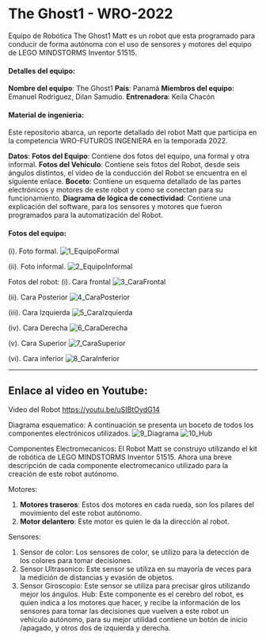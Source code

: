 # The Ghost1 - WRO-2022
Equipo de Robótica The Ghost1
Matt es un robot que esta programado para conducir de forma autónoma con el uso de sensores y motores del equipo de LEGO MINDSTORMS Inventor 51515.

#### Detalles del equipo:
**Nombre del equipo**: The Ghost1
**País**: Panamá
**Miembros del equipo**: Emanuel Rodriguez, Dilan Samudio.
**Entrenadora**: Keila Chacón

#### Material de ingenieria:
Este repositorio abarca, un reporte detallado del robot Matt que participa en la competencia WRO-FUTUROS INGENIERA en la temporada 2022.

**Datos**:
**Fotos del Equipo**: Contiene dos fotos del equipo, una formal y otra informal.
**Fotos del Vehículo**: Contiene seis fotos del Robot, desde seis ángulos distintos, el video de la conducción del Robot se encuentra en el siguiente enlace.
**Boceto**: Contiene un esquema detallado de las partes electrónicos y motores de este robot y como se conectan para su funcionamiento. 
**Diagrama de lógica de conectividad**: Contiene una explicación del software, para los sensores y motores que fueron programados para la automatización del Robot.

#### Fotos del equipo:
(i). Foto formal.
![1_EquipoFormal](https://user-images.githubusercontent.com/112026718/186887081-0d170402-4681-420f-b0b5-f59b7845427e.JPG)

(ii). Foto informal.
![2_EquipoInformal](https://user-images.githubusercontent.com/112026718/186887090-ea81ea34-a021-4fab-961d-ed6f01018d9f.JPG)


Fotos del robot:
(i).	Cara frontal
![3_CaraFrontal](https://user-images.githubusercontent.com/112026718/186887095-adb8094b-c6cf-42f0-8161-6a882d7e8b08.JPG)


(ii).	Cara Posterior
![4_CaraPosterior](https://user-images.githubusercontent.com/112026718/186887107-2d89f448-2939-498c-bca8-996028674557.JPG)


(iii). Cara Izquierda
![5_CaraIzquierda](https://user-images.githubusercontent.com/112026718/186887223-9031ab81-e98e-4f9f-bea8-091909855983.JPG)


(iv).	Cara Derecha
![6_CaraDerecha](https://user-images.githubusercontent.com/112026718/186887136-38c2a2b1-6dbd-491b-8bce-3032d4948643.JPG)


(v).	Cara Superior
![7_CaraSuperior](https://user-images.githubusercontent.com/112026718/186886909-4f5d0b56-659b-4dbb-b70f-d201b487d4dc.JPG)


(vi).	Cara inferior
![8_CaraInferior](https://user-images.githubusercontent.com/112026718/186886882-70d9fcf2-50d6-457e-8f94-c3bfdb6446e1.JPG)

------------

## **Enlace al video en Youtube**:
Video del Robot
https://youtu.be/uSIBtOydG14

Diagrama esquematico:
A continuación se presenta un boceto de todos los componentes electrónicos utilizados.
![9_Diagrama](https://user-images.githubusercontent.com/112026718/186886847-5128a130-c529-492b-bd1c-2ed668875eb0.jpg)
![10_Hub](https://user-images.githubusercontent.com/112026718/186889496-bd9f22ae-f5fc-4ada-b9a1-c81e0d1515f2.jpg)

Componentes Electromecanicos:
El Robot Matt se construyo utilizando el kit de robótica de LEGO MINDSTORMS Inventor 51515. Ahora una breve descripción de cada componente electromecanico utilizado para la creación de este robot autónomo.

Motores: 
1.	**Motores traseros**: Estos dos motores en cada rueda, son los pilares del movimiento del este robot autónomo.
2.	**Motor delantero**: Este motor es quien le da la dirección al robot.

Sensores:
1.	Sensor de color: Los sensores de color, se utilizo para la detección de los colores para tomar decisiones. 
2.	Sensor Ultrasonico: Este sensor se utiliza en su mayoría de veces para la medición de distancias y evasión de objetos.
3.	Sensor Giroscopio: Este sensor se utiliza para precisar giros utilizando mejor los ángulos.
Hub: Este componente es el cerebro del robot, es quien indica a los motores que hacer, y recibe la información de los sensores para tomar las decisiones que vuelven a este robot un vehículo autónomo, para su mejor utilidad contiene un botón de inicio /apagado, y otros dos de izquierda y derecha.
